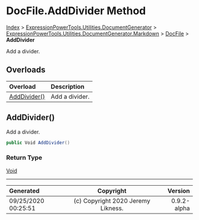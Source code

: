 ﻿# DocFile.AddDivider Method

[Index](../index.md) > [ExpressionPowerTools.Utilities.DocumentGenerator](ExpressionPowerTools.Utilities.DocumentGenerator.a.md) > [ExpressionPowerTools.Utilities.DocumentGenerator.Markdown](ExpressionPowerTools.Utilities.DocumentGenerator.Markdown.n.md) > [DocFile](ExpressionPowerTools.Utilities.DocumentGenerator.Markdown.DocFile.cs.md) > **AddDivider**

Add a divider.

## Overloads

| Overload | Description |
| :-- | :-- |
| [AddDivider()](#adddivider) | Add a divider. |
## AddDivider()

Add a divider.

```csharp
public Void AddDivider()
```

### Return Type

 [Void](https://docs.microsoft.com/dotnet/api/system.void) 



---

| Generated | Copyright | Version |
| :-- | :-: | --: |
| 09/25/2020 00:25:51 | (c) Copyright 2020 Jeremy Likness. | 0.9.2-alpha |
